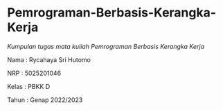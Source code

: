 # Pemrograman-Berbasis-Kerangka-Kerja
_Kumpulan tugas mata kuliah Pemrograman Berbasis Kerangka Kerja_

Nama : Rycahaya Sri Hutomo

NRP : 5025201046

Kelas : PBKK D

Tahun : Genap 2022/2023
